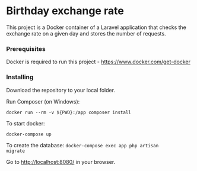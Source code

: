 # Birthday exchange rate

This project is a Docker container of a Laravel application that checks the exchange rate on a given day and stores the number of requests.


### Prerequisites

Docker is required to run this project - https://www.docker.com/get-docker

### Installing

Download the repository to your local folder.


Run Composer (on Windows):

<code>docker run --rm -v ${PWD}:/app composer install</code>


To start docker:

<code>docker-compose up</code>

To create the database:
<code>docker-compose exec app php artisan migrate</code>


Go to <a href="http://localhost:8080/">http://localhost:8080/</a> in your browser.




